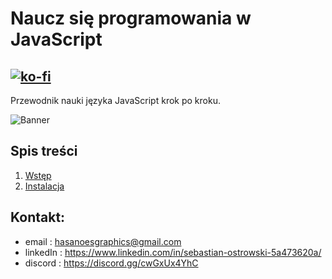 # Naucz się programowania w JavaScript
[![ko-fi](https://ko-fi.com/img/githubbutton_sm.svg)](https://ko-fi.com/K3K44OKHS)
---
Przewodnik nauki języka JavaScript krok po kroku.

![Banner](https://res.cloudinary.com/practicaldev/image/fetch/s--ohpJlve1--/c_imagga_scale,f_auto,fl_progressive,h_420,q_auto,w_1000/https://res.cloudinary.com/drquzbncy/image/upload/v1586605549/javascript_banner_sxve2l.jpg)

## Spis treści
1. [Wstęp](1.%20Wstep/readme.md)
2. [Instalacja](2.%20Instalacja/readme.md)

## Kontakt:
* email : hasanoesgraphics@gmail.com
* linkedIn : https://www.linkedin.com/in/sebastian-ostrowski-5a473620a/
* discord : https://discord.gg/cwGxUx4YhC
